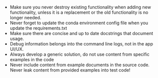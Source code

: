 
- Make sure you never destroy existing functionality when adding new functionality, unless it is a replacement or the old functionality is no longer needed.
- Never forget to update the conda environment config file when you update the requirements.txt
- Make sure there are concise and up to date docstrings that document usage.
- Debug information belongs into the command line logs, not in the app UI/UX.
- Always develop a generic solution, do not use content from specific examples in the code
- Never include content from example documents in the source code. Never leak content from provided examples into test code!